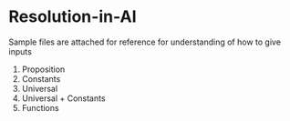 # Resolution-in-AI


Sample files are attached for reference for understanding of how to give inputs

1) Proposition
2) Constants
3) Universal
4) Universal + Constants
5) Functions

